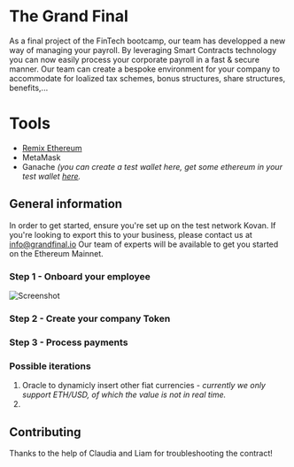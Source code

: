 # The Grand Final

As a final project of the FinTech bootcamp, our team has developped a new way of managing your payroll. 
By leveraging Smart Contracts technology you can now easily process your corporate payroll in a fast & secure manner. 
Our team can create a bespoke environment for your company to accommodate for loalized tax schemes, bonus structures, share structures, benefits,... 

# Tools

* [Remix Ethereum](http://remix.ethereum.org/)
* MetaMask
* Ganache _(you can create a test wallet here, get some ethereum in your test wallet [here](https://faucet.ropsten.be/)._

## General information 

In order to get started, ensure you're set up on the test network Kovan. 
If you're looking to export this to your business, please contact us at info@grandfinal.io
Our team of experts will be available to get you started on the Ethereum Mainnet. 

### Step 1 - Onboard your employee

![Screenshot](Screenshot.png)

### Step 2 - Create your company Token

### Step 3 - Process payments 

### Possible iterations 
1. Oracle to dynamicly insert other fiat currencies - _currently we only support ETH/USD, of which the value is *not* in real time._
2. 



## Contributing
Thanks to the help of Claudia and Liam for troubleshooting the contract!
